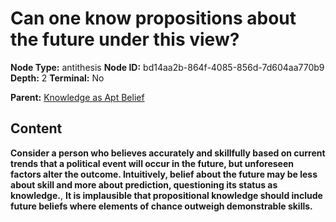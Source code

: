 # Can one know propositions about the future under this view?

**Node Type:** antithesis
**Node ID:** bd14aa2b-864f-4085-856d-7d604aa770b9
**Depth:** 2
**Terminal:** No

**Parent:** [Knowledge as Apt Belief](knowledge-as-apt-belief.md)

## Content

**Consider a person who believes accurately and skillfully based on current trends that a political event will occur in the future, but unforeseen factors alter the outcome. Intuitively, belief about the future may be less about skill and more about prediction, questioning its status as knowledge.**, **It is implausible that propositional knowledge should include future beliefs where elements of chance outweigh demonstrable skills.**
